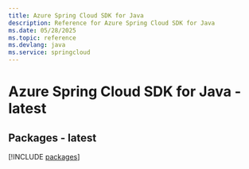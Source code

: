```yaml
---
title: Azure Spring Cloud SDK for Java
description: Reference for Azure Spring Cloud SDK for Java
ms.date: 05/28/2025
ms.topic: reference
ms.devlang: java
ms.service: springcloud
---
```

# Azure Spring Cloud SDK for Java - latest
## Packages - latest
[!INCLUDE [packages](spring-cloud-index.md)]